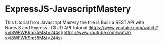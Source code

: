 # ExpressJS-JavascriptMastery
This tutorial from Javascript Mastery the title is Build a REST API with NodeJS and Express | CRUD API Tutorial
[https://www.youtube.com/watch?v=l8WPWK9mS5M&t=244s](https://www.youtube.com/watch?v=l8WPWK9mS5M&t=244s)
